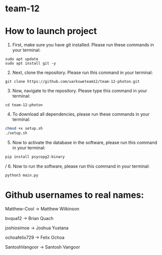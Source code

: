 # team-12

# How to launch project

1. First, make sure you have git installed. Please run these commands in your terminal:

```
sudo apt update
sudo apt install git -y
```

2. Next, clone the repository. Please run this command in your terminal:

```
git clone https://github.com/uarksweteam12/team-12-photon.git
```

3. Now, navigate to the repository. Please type this command in your terminal:

```
cd team-12-photon
```

4. To download all dependencies, please run these commands in your terminal:

```sh
chmod +x setup.sh
./setup.sh
```

5. Now to activate the database in the software, please run this command in your terminal:
```sh
pip install psycopg2-binary
```
/
6. Now to run the software, please run this command in your terminal:
```sh
python3 main.py
```

# Github usernames to real names:
Matthew-Cool -> Matthew Wilkinson

bvqua12 -> Brian Quach

joshiosimoe -> Joshua Yustana

ochoafelix729 -> Felix Ochoa

SantoshVangoor -> Santosh Vangoor
